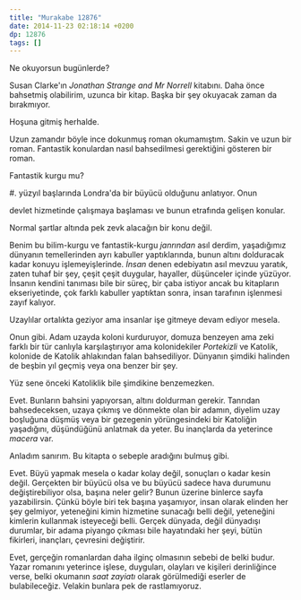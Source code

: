 ```yaml
---
title: "Murakabe 12876"
date: 2014-11-23 02:18:14 +0200
dp: 12876
tags: []
---
```


Ne okuyorsun bugünlerde?

Susan Clarke'ın *Jonathan Strange and Mr Norrell* kitabını. Daha önce
bahsetmiş olabilirim, uzunca bir kitap. Başka bir şey okuyacak zaman da
bırakmıyor.

Hoşuna gitmiş herhalde.

Uzun zamandır böyle ince dokunmuş roman okumamıştım. Sakin ve uzun bir
roman. Fantastik konulardan nasıl bahsedilmesi gerektiğini gösteren bir
roman.

Fantastik kurgu mu?

#. yüzyıl başlarında Londra'da bir büyücü olduğunu anlatıyor. Onun

devlet hizmetinde çalışmaya başlaması ve bunun etrafında gelişen
konular.

Normal şartlar altında pek zevk alacağın bir konu değil.

Benim bu bilim-kurgu ve fantastik-kurgu *janrından* asıl derdim,
yaşadığımız dünyanın temellerinden ayrı kabuller yaptıklarında, bunun
altını dolduracak kadar konuyu işlemeyişlerinde. *İnsan* denen
edebiyatın asıl mevzuu yaratık, zaten tuhaf bir şey, çeşit çeşit
duygular, hayaller, düşünceler içinde yüzüyor. İnsanın kendini tanıması
bile bir süreç, bir çaba istiyor ancak bu kitapların ekseriyetinde, çok
farklı kabuller yaptıktan sonra, insan tarafının işlenmesi zayıf
kalıyor.

Uzaylılar ortalıkta geziyor ama insanlar işe gitmeye devam ediyor
mesela.

Onun gibi. Adam uzayda koloni kurduruyor, domuza benzeyen ama zeki
farklı bir tür canlıyla karşılaştırıyor ama kolonidekiler *Portekizli*
ve Katolik, kolonide de Katolik ahlakından falan bahsediliyor. Dünyanın
şimdiki halinden de beşbin yıl geçmiş veya ona benzer bir şey.

Yüz sene önceki Katoliklik bile şimdikine benzemezken.

Evet. Bunların bahsini yapıyorsan, altını doldurman gerekir. Tanrıdan
bahsedeceksen, uzaya çıkmış ve dönmekte olan bir adamın, diyelim uzay
boşluğuna düşmüş veya bir gezegenin yörüngesindeki bir Katoliğin
yaşadığını, düşündüğünü anlatmak da yeter. Bu inançlarda da yeterince
*macera* var.

Anladım sanırım. Bu kitapta o sebeple aradığını bulmuş gibi.

Evet. Büyü yapmak mesela o kadar kolay değil, sonuçları o kadar kesin
değil. Gerçekten bir büyücü olsa ve bu büyücü sadece hava durumunu
değiştirebiliyor olsa, başına neler gelir? Bunun üzerine binlerce sayfa
yazabilirsin. Çünkü böyle biri tek başına yaşamıyor, insan olarak
elinden her şey gelmiyor, yeteneğini kimin hizmetine sunacağı belli
değil, yeteneğini kimlerin kullanmak isteyeceği belli. Gerçek dünyada,
değil dünyadışı durumlar, bir adama piyango çıkması bile hayatındaki her
şeyi, bütün fikirleri, inançları, çevresini değiştirir.

Evet, gerçeğin romanlardan daha ilginç olmasının sebebi de belki budur.
Yazar romanını yeterince işlese, duyguları, olayları ve kişileri
derinliğince verse, belki okumanın *saat zayiatı* olarak görülmediği
eserler de bulabileceğiz. Velakin bunlara pek de rastlamıyoruz.

